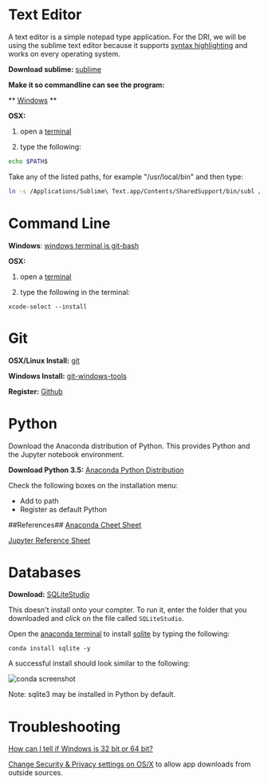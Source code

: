 Text Editor
===========
A text editor is a simple notepad type application. For the DRI, we will be using the sublime text editor because it supports [syntax highlighting](https://en.wikipedia.org/wiki/Syntax_highlighting) and works on every operating system. 

**Download sublime:** [sublime](https://www.sublimetext.com/)

**Make it so commandline can see the program:**

** [Windows](https://scotch.io/tutorials/open-sublime-text-from-the-command-line-using-subl-exe-windows) **

**OSX:**

1) open a [terminal](anaconda.md#md)

2) type the following:

```bash
echo $PATH$
```
Take any of the listed paths, for example "/usr/local/bin" and then type:
```bash
ln -s /Applications/Sublime\ Text.app/Contents/SharedSupport/bin/subl /usr/local/bin
```


Command Line
============
**Windows**: [windows terminal is git-bash](https://git-for-windows.github.io/)

**OSX:**

1) open a [terminal](https://github.com/GCDigitalFellows/installdri.github.io/blob/master/anaconda.md#mac)

2) type the following in the terminal:
```
xcode-select --install
```


Git
============
**OSX/Linux Install:** [git](https://git-scm.com/)

**Windows Install:** [git-windows-tools](https://git-for-windows.github.io/)

**Register:** [Github](https://github.com/)

Python
======
Download the Anaconda distribution of Python. This provides Python and the Jupyter notebook environment. 

**Download Python 3.5:** [Anaconda Python Distribution](https://www.continuum.io/downloads)

Check the following boxes on the installation menu:
 * Add to path
 * Register as default Python

##References##
[Anaconda Cheet Sheet](http://conda.pydata.org/docs/using/cheatsheet.html)

[Jupyter Reference Sheet](https://damontallen.github.io/IPython-quick-ref-sheets/)

Databases
==========

**Download:** [SQLiteStudio](http://sqlitestudio.pl/)

This doesn't install onto your compter. To run it, enter the folder that you downloaded and _click_ on the file called `SQLiteStudio`. 

Open the [anaconda terminal](anaconda.md) to install [sqlite](https://docs.python.org/2/library/sqlite3.html) by typing the following: 

`conda install sqlite -y`

A successful install should look similar to the following:

![conda screenshot](https://github.com/GCDigitalFellows/installdri.github.io/blob/master/conda_install.png)


Note: sqlite3 may be installed in Python by default.

Troubleshooting
===============
[How can I tell if Windows is 32 bit or 64 bit?](http://windows.microsoft.com/en-us/windows/32-bit-and-64-bit-windows#1TC=windows-7)

[Change Security & Privacy settings on OS/X](https://support.apple.com/en-us/HT202491) to allow app downloads from outside sources. 

